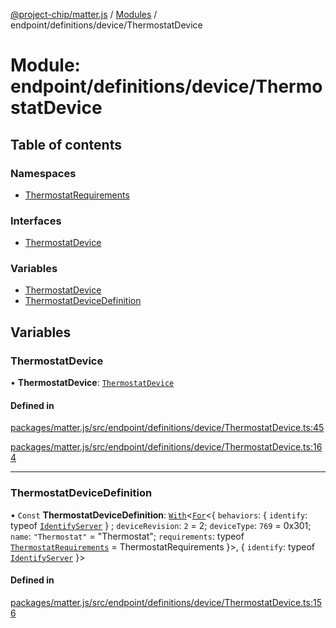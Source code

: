 [@project-chip/matter.js](../README.md) / [Modules](../modules.md) / endpoint/definitions/device/ThermostatDevice

# Module: endpoint/definitions/device/ThermostatDevice

## Table of contents

### Namespaces

- [ThermostatRequirements](endpoint_definitions_device_ThermostatDevice.ThermostatRequirements.md)

### Interfaces

- [ThermostatDevice](../interfaces/endpoint_definitions_device_ThermostatDevice.ThermostatDevice.md)

### Variables

- [ThermostatDevice](endpoint_definitions_device_ThermostatDevice.md#thermostatdevice)
- [ThermostatDeviceDefinition](endpoint_definitions_device_ThermostatDevice.md#thermostatdevicedefinition)

## Variables

### ThermostatDevice

• **ThermostatDevice**: [`ThermostatDevice`](../interfaces/endpoint_definitions_device_ThermostatDevice.ThermostatDevice.md)

#### Defined in

[packages/matter.js/src/endpoint/definitions/device/ThermostatDevice.ts:45](https://github.com/project-chip/matter.js/blob/5f71eedebdb9fa54338bde320c311bb359b7455d/packages/matter.js/src/endpoint/definitions/device/ThermostatDevice.ts#L45)

[packages/matter.js/src/endpoint/definitions/device/ThermostatDevice.ts:164](https://github.com/project-chip/matter.js/blob/5f71eedebdb9fa54338bde320c311bb359b7455d/packages/matter.js/src/endpoint/definitions/device/ThermostatDevice.ts#L164)

___

### ThermostatDeviceDefinition

• `Const` **ThermostatDeviceDefinition**: [`With`](node_export._internal_.md#with)\<[`For`](behavior_cluster_export._internal_.EndpointType.md#for)\<\{ `behaviors`: \{ `identify`: typeof [`IdentifyServer`](behavior_definitions_identify_export.IdentifyServer.md)  } ; `deviceRevision`: ``2`` = 2; `deviceType`: ``769`` = 0x301; `name`: ``"Thermostat"`` = "Thermostat"; `requirements`: typeof [`ThermostatRequirements`](endpoint_definitions_device_ThermostatDevice.ThermostatRequirements.md) = ThermostatRequirements }\>, \{ `identify`: typeof [`IdentifyServer`](behavior_definitions_identify_export.IdentifyServer.md)  }\>

#### Defined in

[packages/matter.js/src/endpoint/definitions/device/ThermostatDevice.ts:156](https://github.com/project-chip/matter.js/blob/5f71eedebdb9fa54338bde320c311bb359b7455d/packages/matter.js/src/endpoint/definitions/device/ThermostatDevice.ts#L156)
